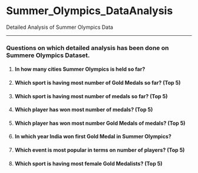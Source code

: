 # Summer_Olympics_DataAnalysis
Detailed Analysis of Summer Olympics Data
<hr>
<h3>Questions on which detailed analysis has been done on Summere Olympics Dataset.</h3>
<ol>
  <li><h4>In how many cities Summer Olympics is held so far?</h4></li>
  <li><h4>Which sport is having most number of Gold Medals so far? (Top 5)</h4></li>
  <li><h4>Which sport is having most number of medals so far? (Top 5)</h4></li>
  <li><h4>Which player has won most number of medals? (Top 5)</h4></li>
  <li><h4>Which player has won most number Gold Medals of medals? (Top 5)</h4></li>
  <li><h4>In which year India won first Gold Medal in Summer Olympics?</h4></li>
  <li><h4>Which event is most popular in terms on number of players? (Top 5)</h4></li>
  <li><h4>Which sport is having most female Gold Medalists? (Top 5)</h4></li>
</ol>
